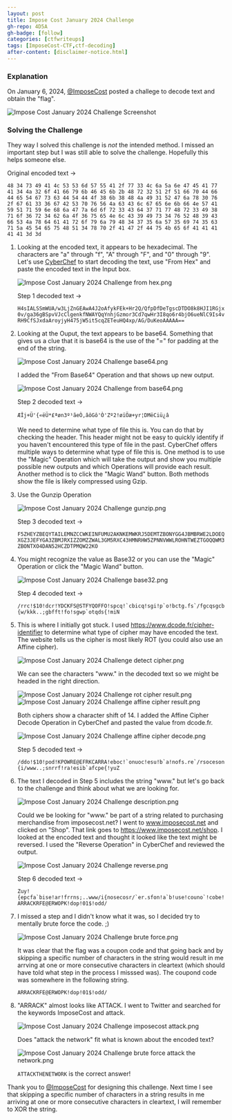 ```yaml
---
layout: post
title: Impose Cost January 2024 Challenge
gh-repo: 4D5A
gh-badge: [follow]
categories: [ctfwriteups]
tags: [ImposeCost-CTF,ctf-decoding]
after-content: [disclaimer-notice.html]
---
```

### Explanation
On January 6, 2024, [@ImposeCost](https://twitter.com/ImposeCost/status/1743691690588647491) posted a challege to decode text and obtain the "flag".

<img src="{{ 'assets/img/2024-01-07-impose-cost-january-2024-challenge/2024-01-07-impose-cost-january-2024-challenge-screenshot.png' | relative_url }}" alt='Impose Cost January 2024 Challenge Screenshot' />

### Solving the Challenge
They way I solved this challenge is *not* the intended method. I missed an important step but I was still able to solve the challenge. Hopefully this helps someone else.

Original encoded text ->

```48 34 73 49 41 4c 53 53 6d 57 55 41 2f 77 33 4c 6a 5a 6e 47 45 41 77 41 34 4a 32 6f 41 66 79 6b 46 45 6b 2b 48 72 32 51 2f 51 66 70 44 66 44 65 54 67 73 63 44 54 44 4f 38 6b 38 48 4a 49 31 52 47 6a 78 30 76 2f 67 61 33 36 67 42 53 70 76 56 4a 63 43 6c 67 65 6e 6b 66 4e 57 41 59 51 71 59 6e 68 6a 47 7a 6d 6f 72 33 43 64 37 71 77 48 72 33 49 38 71 6f 36 72 34 62 6a 4f 36 75 65 4e 6c 43 39 49 73 34 76 52 48 39 43 66 53 4a 78 64 61 41 72 6f 79 6a 79 48 34 37 35 6a 57 35 69 74 35 63 71 5a 45 54 65 75 48 51 34 78 70 2f 41 47 2f 44 75 4b 65 6f 41 41 41 41 41 3d 3d```

1. Looking at the encoded text, it appears to be hexadecimal. The characters are "a" through "f", "A" through "F", and "0" through "9". Let's use [CyberChef](https://gchq.github.io/CyberChef/) to start decoding the text, use "From Hex" and paste the encoded text in the Input box.

    <img src="{{ 'assets/img/2024-01-07-impose-cost-january-2024-challenge/2024-01-07-impose-cost-january-2024-challenge-from-hex-screenshot.png' | relative_url }}" alt='Impose Cost January 2024 Challenge from hex.png' />

    Step 1 decoded text ->

    ```H4sIALSSmWUA/w3LjZnGEAwA4J2oAfykFEk+Hr2Q/QfpDfDeTgscDTDO8k8HJI1RGjx0v/ga36gBSpvVJcClgenkfNWAYQqYnhjGzmor3Cd7qwHr3I8qo6r4bjO6ueNlC9Is4vRH9CfSJxdaAroyjyH475jW5it5cqZETeuHQ4xp/AG/DuKeoAAAAA==```

2. Looking at the Ouput, the text appears to be base64. Something that gives us a clue that it is base64 is the use of the "=" for padding at the end of the string.

    <img src="{{ 'assets/img/2024-01-07-impose-cost-january-2024-challenge/2024-01-07-impose-cost-january-2024-challenge-base64-screenshot.png' | relative_url }}" alt='Impose Cost January 2024 Challenge base64.png' />

    I added the "From Base64" Operation and that shows up new output.

    <img src="{{ 'assets/img/2024-01-07-impose-cost-january-2024-challenge/2024-01-07-impose-cost-january-2024-challenge-from-base64-screenshot.png' | relative_url }}" alt='Impose Cost January 2024 Challenge from base64.png' />

    Step 2 decoded text ->

    ```ÆÎj+Ü'{«ëÜ*£ªøn3º¹ãeÒ,âôGô'Ò'Zº2!øïÖæ+yr¦DMëCiü¿â ```

    We need to determine what type of file this is. You can do that by checking the header. This header might not be easy to quickly identify if you haven't encountered this type of file in the past. CyberChef offers multiple ways to determine what type of file this is. One method is to use the "Magic" Operation which will take the output and show you multiple possible new outputs and which Operations will provide each result. Another method is to click the "Magic Wand" button. Both methods show the file is likely compressed using Gzip.

3. Use the Gunzip Operation

    <img src="{{ 'assets/img/2024-01-07-impose-cost-january-2024-challenge/2024-01-07-impose-cost-january-2024-challenge-gunzip-screenshot.png' | relative_url }}" alt='Impose Cost January 2024 Challenge gunzip.png' />

    Step 3 decoded text ->

    ```F5ZHEYZBEQYTAILEMNZCCWKEINFUMU2AKNKEMWKRJ5DEMTZBONYGG4JBMBRWE2LDOEQXGZ3JEFYGA3ZBMJRXIZZOMZZWAL3GM5RXC43HMNRHW5ZPNNVWWLROHNTWEZTGOQQWM3ZBONTXO4DAN52HCZDTPMQW22KO```

4. You might recognize the value as Base32 or you can use the "Magic" Operation or click the "Magic Wand" button.

    <img src="{{ 'assets/img/2024-01-07-impose-cost-january-2024-challenge/2024-01-07-impose-cost-january-2024-challenge-from-base32-screenshot.png' | relative_url }}" alt='Impose Cost January 2024 Challenge base32.png' />

    Step 4 decoded text ->

    ```/rrc!$10!dcr!YDCKFS@STFYQOFFO!spcq!`cbicq!sgi!p`o!bctg.fs`/fgcqsgcb{w/kkk..;gbfft!fo!sgwp`otqds{!miN```

5. This is where I initially got stuck. I used https://www.dcode.fr/cipher-identifier to determine what type of cipher may have encoded the text. The website tells us the cipher is most likely ROT (you could also use an Affine cipher).

    <img src="{{ 'assets/img/2024-01-07-impose-cost-january-2024-challenge/2024-01-07-impose-cost-january-2024-challenge-detect-cipher-screenshot.png' | relative_url }}" alt='Impose Cost January 2024 Challenge detect cipher.png' />

    We can see the characters "www." in the decoded text so we might be headed in the right direction.

    <img src="{{ 'assets/img/2024-01-07-impose-cost-january-2024-challenge/2024-01-07-impose-cost-january-2024-challenge-rot-cipher-result-screenshot.png' | relative_url }}" alt='Impose Cost January 2024 Challenge rot cipher result.png' />

    <img src="{{ 'assets/img/2024-01-07-impose-cost-january-2024-challenge/2024-01-07-impose-cost-january-2024-challenge-affine-cipher-result-screenshot.png' | relative_url }}" alt='Impose Cost January 2024 Challenge affine cipher result.png' />

    Both ciphers show a character shift of 14. I added the Affine Cipher Decode Operation in CyberChef and pasted the value from dcode.fr.

    <img src="{{ 'assets/img/2024-01-07-impose-cost-january-2024-challenge/2024-01-07-impose-cost-january-2024-challenge-affine-cipher-decode-screenshot.png' | relative_url }}" alt='Impose Cost January 2024 Challenge affine cipher decode.png' />

    Step 5 decoded text ->

    ```/ddo!$10!pod!KPOWRE@EFRKCARRA!eboc!`onuoc!esu!b`a!nofs.re`/rsoceson{i/www..;snrrf!ra!esib`afcpe{!yuZ```

6. The text I decoded in Step 5 includes the string "www." but let's go back to the challenge and think about what we are looking for.

     <img src="{{ 'assets/img/2024-01-07-impose-cost-january-2024-challenge/2024-01-07-impose-cost-january-2024-challenge-description.png' | relative_url }}" alt='Impose Cost January 2024 Challenge description.png' />

     Could we be looking for "www." be part of a string related to purchasing merchandise from imposecost.net? I went to www.imposecost.net and clicked on "Shop". That link goes to https://www.imposecost.net/shop. I looked at the encoded text and thought it looked like the text might be reversed. I used the "Reverse Operation" in CyberChef and reviewed the output.

    <img src="{{ 'assets/img/2024-01-07-impose-cost-january-2024-challenge/2024-01-07-impose-cost-january-2024-challenge-reverse-screenshot.png' | relative_url }}" alt='Impose Cost January 2024 Challenge reverse.png' />

    Step 6 decoded text ->

    ```Zuy!{epcfa`bise!ar!frrns;..www/i{nosecosr/`er.sfon!a`b!use!couno`!cobe!ARRACKRFE@ERWOPK!dop!01$!odd/```

7. I missed a step and I didn't know what it was, so I decided try to mentally brute force the code. ;)

    <img src="{{ 'assets/img/2024-01-07-impose-cost-january-2024-challenge/2024-01-07-impose-cost-january-2024-challenge-brute-force-screenshot.png' | relative_url }}" alt='Impose Cost January 2024 Challenge brute force.png' />

    It was clear that the flag was a coupon code and that going back and by skipping a specific number of characters in the string would result in me arrving at one or more consecutive characters in cleartext (which should have told what step in the process I misssed was). The coupond code was somewhere in the following string.

    ```ARRACKRFE@ERWOPK!dop!01$!odd/```

8. "ARRACK" almost looks like ATTACK. I went to Twitter and searched for the keywords ImposeCost and attack.

    <img src="{{ 'assets/img/2024-01-07-impose-cost-january-2024-challenge/2024-01-07-impose-cost-january-2024-challenge-imposecost-attack-screenshot.png' | relative_url }}" alt='Impose Cost January 2024 Challenge imposecost attack.png' />

    Does "attack the network" fit what is known about the encoded text?

    <img src="{{ 'assets/img/2024-01-07-impose-cost-january-2024-challenge/2024-01-07-impose-cost-january-2024-challenge-brute-force-attack-the-network-screenshot.png' | relative_url }}" alt='Impose Cost January 2024 Challenge brute force attack the network.png' />

    ```ATTACKTHENETWORK``` is the correct answer!

Thank you to [@ImposeCost](https://twitter.com/ImposeCost) for designing this challenge. Next time I see that skipping a specific number of characters in a string results in me arriving at one or more consecutive characters in cleartext, I will remember to XOR the string.



